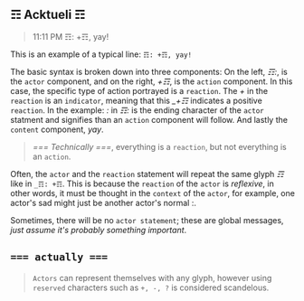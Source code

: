 ## ☶ Acktueli ☶

> 11:11 PM ☶: +☶, yay!

This is an example of a typical line: `☶: +☶, yay!`

The basic syntax is broken down into three components: 
On the left, _☶:_, is the `actor` component,  and on the right, _+☶_, is the `action` component.  In this case, the specific type of action portrayed is a `reaction`.  The _+_ in the `reaction` is an `indicator`, meaning that this _\_+☶_ indicates a positive `reaction`.  In the example: _:_ in _☶:_ is the ending character of the `actor` statment and signifies than an `action` component will follow.  And lastly the `content` component, _yay_.

> _=== Technically ===_, everything is a `reaction`, but not everything is an `action`. 

Often, the `actor` and the `reaction` statement will repeat the same glyph _☶_ like in `_☶: +☶`.  This is because the `reaction` of the `actor` is _reflexive_, in other words, it must be thought in the `context` of the `actor`, for example, one actor's sad might just be another actor's normal :.

Sometimes, there will be no `actor statement`; these are global messages, _just assume it's probably something important_.

## `=== actually ===`

> `Actors` can represent themselves with any glyph, however using `reserved` characters such as `+, -, ?` is considered scandelous.
